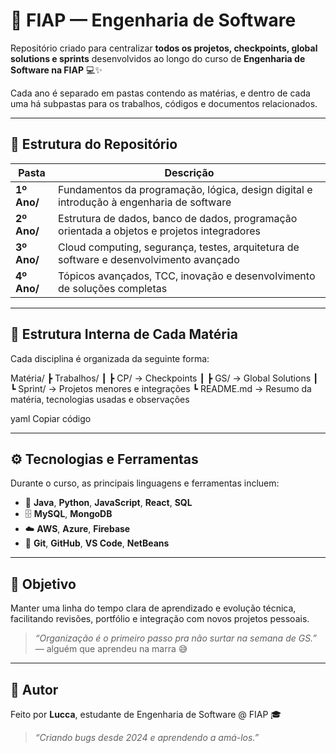 # 🧠 FIAP — Engenharia de Software

Repositório criado para centralizar **todos os projetos, checkpoints, global solutions e sprints** desenvolvidos ao longo do curso de **Engenharia de Software na FIAP** 💻✨  

Cada ano é separado em pastas contendo as matérias, e dentro de cada uma há subpastas para os trabalhos, códigos e documentos relacionados.

---

## 🧱 Estrutura do Repositório

| Pasta | Descrição |
|--------|------------|
| **1º Ano/** | Fundamentos da programação, lógica, design digital e introdução à engenharia de software |
| **2º Ano/** | Estrutura de dados, banco de dados, programação orientada a objetos e projetos integradores |
| **3º Ano/** | Cloud computing, segurança, testes, arquitetura de software e desenvolvimento avançado |
| **4º Ano/** | Tópicos avançados, TCC, inovação e desenvolvimento de soluções completas |

---

## 📂 Estrutura Interna de Cada Matéria

Cada disciplina é organizada da seguinte forma:

Matéria/
┣ Trabalhos/
┃ ┣ CP/ → Checkpoints
┃ ┣ GS/ → Global Solutions
┃ ┗ Sprint/ → Projetos menores e integrações
┗ README.md → Resumo da matéria, tecnologias usadas e observações

yaml
Copiar código

---

## ⚙️ Tecnologias e Ferramentas

Durante o curso, as principais linguagens e ferramentas incluem:
- 🧩 **Java**, **Python**, **JavaScript**, **React**, **SQL**
- 🗄️ **MySQL**, **MongoDB**
- ☁️ **AWS**, **Azure**, **Firebase**
- 🧰 **Git**, **GitHub**, **VS Code**, **NetBeans**

---

## 🎯 Objetivo

Manter uma linha do tempo clara de aprendizado e evolução técnica,  
facilitando revisões, portfólio e integração com novos projetos pessoais.

> _“Organização é o primeiro passo pra não surtar na semana de GS.”_ — alguém que aprendeu na marra 😅

---

## 💬 Autor

Feito por **Lucca**, estudante de Engenharia de Software @ FIAP 🎓  
> _“Criando bugs desde 2024 e aprendendo a amá-los.”_
